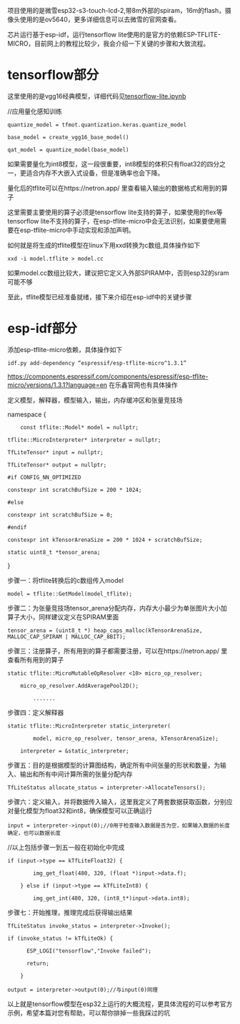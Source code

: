 项目使用的是微雪esp32-s3-touch-lcd-2,带8m外部的spiram，16m的flash，摄像头使用的是ov5640，更多详细信息可以去微雪的官网查看。

芯片运行基于esp-idf，运行tensorflow lite使用的是官方的依赖ESP-TFLITE-MICRO，目前网上的教程比较少，我会介绍一下关键的步骤和大致流程。

# tensorflow部分
这里使用的是vgg16经典模型，详细代码见[tensorflow-lite.ipynb](https://github.com/learae/esp32-s3-tensorflow/blob/main/tensorflow-lite.ipynb)

//应用量化感知训练

	quantize_model = tfmot.quantization.keras.quantize_model
	
	base_model = create_vgg16_base_model()
	
	qat_model = quantize_model(base_model)

如果需要量化为int8模型，这一段很重要，int8模型的体积只有float32的四分之一，更适合内存不大嵌入式设备，但是准确率也会下降。

量化后的tflite可以在https://netron.app/ 里查看输入输出的数据格式和用到的算子

这里需要主要使用的算子必须是tensorflow lite支持的算子，如果使用的flex等tensorflow lite不支持的算子，在esp-tflite-micro中会无法识别，如果要使用需要在esp-tflite-micro中手动实现和添加声明。

如何就是将生成的tflite模型在linux下用xxd转换为c数组,具体操作如下

	xxd -i model.tflite > model.cc

如果model.cc数组比较大，建议把它定义入外部SPIRAM中，否则esp32的sram可能不够

至此，tflite模型已经准备就绪，接下来介绍在esp-idf中的关键步骤

# esp-idf部分

添加esp-tflite-micro依赖，具体操作如下

	idf.py add-dependency “espressif/esp-tflite-micro^1.3.1”

https://components.espressif.com/components/espressif/esp-tflite-micro/versions/1.3.1?language=en 在乐鑫官网也有具体操作


定义模型，解释器，模型输入，输出，内存缓冲区和张量竞技场

namespace {

        const tflite::Model* model = nullptr;
		
	tflite::MicroInterpreter* interpreter = nullptr;
	
	TfLiteTensor* input = nullptr;
	
	TfLiteTensor* output = nullptr;
	
	#if CONFIG_NN_OPTIMIZED
	
	constexpr int scratchBufSize = 200 * 1024;
	
	#else
	
	constexpr int scratchBufSize = 0;
	
	#endif
	
	constexpr int kTensorArenaSize = 200 * 1024 + scratchBufSize;
	
	static uint8_t *tensor_arena;
	
  }

步骤一：将tflite转换后的c数组传入model

	model = tflite::GetModel(model_tflite);

步骤二：为张量竞技场tensor_arena分配内存，内存大小最少为单张图片大小加算子大小，同样建议定义在SPIRAM里面

	tensor_arena = (uint8_t *) heap_caps_malloc(kTensorArenaSize, MALLOC_CAP_SPIRAM | MALLOC_CAP_8BIT);

步骤三：注册算子，所有用到的算子都需要注册，可以在https://netron.app/ 里查看所有用到的算子

	static tflite::MicroMutableOpResolver <10> micro_op_resolver;

	    micro_op_resolver.AddAveragePool2D();
	
			.......

步骤四：定义解释器

	static tflite::MicroInterpreter static_interpreter(
	
	        model, micro_op_resolver, tensor_arena, kTensorArenaSize);
					
	    interpreter = &static_interpreter;

步骤五：目的是根据模型的计算图结构，确定所有中间张量的形状和数量，为输入、输出和所有中间计算所需的张量分配内存

	TfLiteStatus allocate_status = interpreter->AllocateTensors();

步骤六：定义输入，并将数据传入输入，这里我定义了两套数据获取函数，分别应对量化模型为float32和int8，确保模型可以正确运行

	input = interpreter->input(0);//0用于检查输入数据是否为空，如果输入数据的长度确定，也可以数据长度

//以上包括步骤一到五一般在初始化中完成

	if (input->type == kTfLiteFloat32) {
	
	        img_get_float(480, 320, (float *)input->data.f);
					
	    } else if (input->type == kTfLiteInt8) {
			
	        img_get_int(480, 320, (int8_t*)input->data.int8);

步骤七：开始推理，推理完成后获得输出结果

	TfLiteStatus invoke_status = interpreter->Invoke();
	
	if (invoke_status != kTfLiteOk) {
	
	      ESP_LOGI("tensorflow","Invoke failed");
				
	      return;
				
	    }
	
	output = interpreter->output(0);//与input(0)同理

以上就是tensorflow模型在esp32上运行的大概流程，更具体流程的可以参考官方示例，希望本篇对您有帮助，可以帮你排掉一些我踩过的坑











